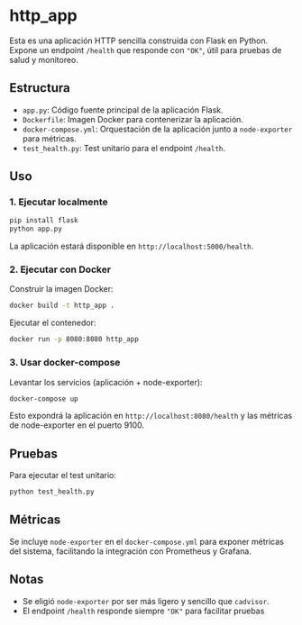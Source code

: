 # http_app

Esta es una aplicación HTTP sencilla construida con Flask en Python. Expone un endpoint `/health` que responde con `"OK"`, útil para pruebas de salud y monitoreo.

## Estructura

- `app.py`: Código fuente principal de la aplicación Flask.
- `Dockerfile`: Imagen Docker para contenerizar la aplicación.
- `docker-compose.yml`: Orquestación de la aplicación junto a `node-exporter` para métricas.
- `test_health.py`: Test unitario para el endpoint `/health`.

## Uso

### 1. Ejecutar localmente

```bash
pip install flask
python app.py
```

La aplicación estará disponible en `http://localhost:5000/health`.

### 2. Ejecutar con Docker

Construir la imagen Docker:

```bash
docker build -t http_app .
```

Ejecutar el contenedor:

```bash
docker run -p 8080:8080 http_app
```

### 3. Usar docker-compose

Levantar los servicios (aplicación + node-exporter):

```bash
docker-compose up
```

Esto expondrá la aplicación en `http://localhost:8080/health` y las métricas de node-exporter en el puerto 9100.

## Pruebas

Para ejecutar el test unitario:

```bash
python test_health.py
```

## Métricas

Se incluye `node-exporter` en el `docker-compose.yml` para exponer métricas del sistema, facilitando la integración con Prometheus y Grafana.

## Notas

- Se eligió `node-exporter` por ser más ligero y sencillo que `cadvisor`.
- El endpoint `/health` responde siempre `"OK"` para facilitar pruebas